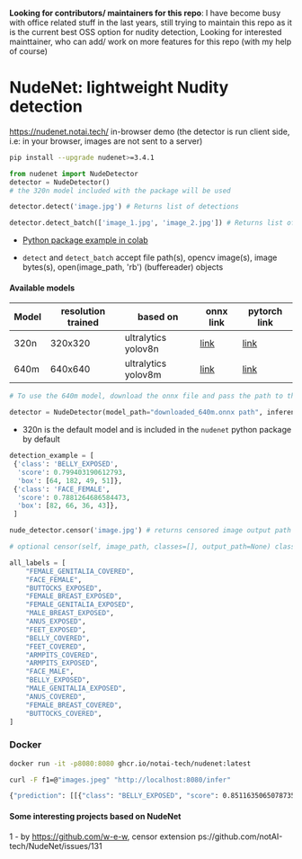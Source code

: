 **Looking for contributors/ maintainers for this repo**: 
I have become busy with office related stuff in the last years, still trying to maintain this repo as it is the current best OSS option for nudity detection,
Looking for interested mainttainer, who can add/ work on more features for this repo (with my help of course)

# NudeNet: lightweight Nudity detection

https://nudenet.notai.tech/ in-browser demo (the detector is run client side, i.e: in your browser, images are not sent to a server)

```bash
pip install --upgrade nudenet>=3.4.1
```

```python
from nudenet import NudeDetector
detector = NudeDetector()
# the 320n model included with the package will be used

detector.detect('image.jpg') # Returns list of detections

detector.detect_batch(['image_1.jpg', 'image_2.jpg']) # Returns list of [list of detections]
```

- [Python package example in colab](https://colab.research.google.com/drive/1WChIMZ9Yzseije3Oj-Ye-cGCMLw8azvZ?usp=sharing)

- `detect` and `detect_batch` accept file path(s), opencv image(s), image bytes(s), open(image_path, 'rb') (buffereader) objects

#### Available models

| Model | resolution trained | based on | onnx link | pytorch link |
| --- | --- | --- | --- | -- |
| 320n | 320x320 | ultralytics yolov8n | [link](https://github.com/notAI-tech/NudeNet/releases/download/v3.4-weights/320n.onnx) | [link](https://github.com/notAI-tech/NudeNet/releases/download/v3.4-weights/320n.pt)
| 640m | 640x640 | ultralytics yolov8m | [link](https://github.com/notAI-tech/NudeNet/releases/download/v3.4-weights/640m.onnx) | [link](https://github.com/notAI-tech/NudeNet/releases/download/v3.4-weights/640m.pt)

```python
# To use the 640m model, download the onnx file and pass the path to the model_path argument

detector = NudeDetector(model_path="downloaded_640m.onnx path", inference_resolution=640)
```

- 320n is the default model and is included in the `nudenet` python package by default


```python
detection_example = [
 {'class': 'BELLY_EXPOSED',
  'score': 0.799403190612793,
  'box': [64, 182, 49, 51]},
 {'class': 'FACE_FEMALE',
  'score': 0.7881264686584473,
  'box': [82, 66, 36, 43]},
 ]
```

```python
nude_detector.censor('image.jpg') # returns censored image output path

# optional censor(self, image_path, classes=[], output_path=None) classes and output_path can be passed
```

```python
all_labels = [
    "FEMALE_GENITALIA_COVERED",
    "FACE_FEMALE",
    "BUTTOCKS_EXPOSED",
    "FEMALE_BREAST_EXPOSED",
    "FEMALE_GENITALIA_EXPOSED",
    "MALE_BREAST_EXPOSED",
    "ANUS_EXPOSED",
    "FEET_EXPOSED",
    "BELLY_COVERED",
    "FEET_COVERED",
    "ARMPITS_COVERED",
    "ARMPITS_EXPOSED",
    "FACE_MALE",
    "BELLY_EXPOSED",
    "MALE_GENITALIA_EXPOSED",
    "ANUS_COVERED",
    "FEMALE_BREAST_COVERED",
    "BUTTOCKS_COVERED",
]
```


### Docker

```bash
docker run -it -p8080:8080 ghcr.io/notai-tech/nudenet:latest
```

```bash
curl -F f1=@"images.jpeg" "http://localhost:8080/infer"

{"prediction": [[{"class": "BELLY_EXPOSED", "score": 0.8511635065078735, "box": [71, 182, 31, 50]}, {"class": "FACE_FEMALE", "score": 0.8033977150917053, "box": [83, 69, 21, 37]}, {"class": "FEMALE_BREAST_EXPOSED", "score": 0.7963727712631226, "box": [85, 137, 24, 38]}, {"class": "FEMALE_BREAST_EXPOSED", "score": 0.7709134817123413, "box": [63, 136, 20, 37]}, {"class": "ARMPITS_EXPOSED", "score": 0.7005534172058105, "box": [60, 127, 10, 20]}, {"class": "FEMALE_GENITALIA_EXPOSED", "score": 0.6804671287536621, "box": [81, 241, 14, 24]}]], "success": true}⏎
```

#### Some interesting projects based on NudeNet
1 - by https://github.com/w-e-w, censor extension ps://github.com/notAI-tech/NudeNet/issues/131
